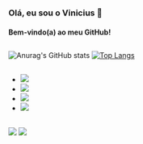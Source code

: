 ### Olá, eu sou o Vinicius 👋
#### Bem-vindo(a) ao meu GitHub!
##
![Anurag's GitHub stats](https://github-readme-stats.vercel.app/api?username=vinicius-lv&show_icons=true&theme=dark)
[![Top Langs](https://github-readme-stats.vercel.app/api/top-langs/?username=vinicius-lv&theme=dark)](https://github.com/vinicius-lv/github-readme-stats)
##
<div>
  <ul>
    <li><img src="https://img.shields.io/badge/HTML5-E34F26?style=for-the-badge&logo=html5&logoColor=white"></li>
    <li><img src="https://img.shields.io/badge/CSS3-1572B6?style=for-the-badge&logo=css3&logoColor=white"></li>
    <li><img src="https://img.shields.io/badge/JavaScript-F7DF1E?style=for-the-badge&logo=javascript&logoColor=black"></li>
    <li><img src="https://img.shields.io/badge/Java-ED8B00?style=for-the-badge&logo=java&logoColor=white"></li>
  </ul>
</div>

##
<div>
  <a href="https://www.deviantart.com/vinizaum" target="_blank"><img src="https://img.shields.io/badge/DeviantArt-05CC47?style=for-the-badge&logo=deviantart&logoColor=white"></a>
  <a href="https://www.linkedin.com/in/vinicius-vasconcelos1/" target="_blank"><img src="https://img.shields.io/badge/LinkedIn-0077B5?style=for-the-badge&logo=linkedin&logoColor=white"></a>
</div>



